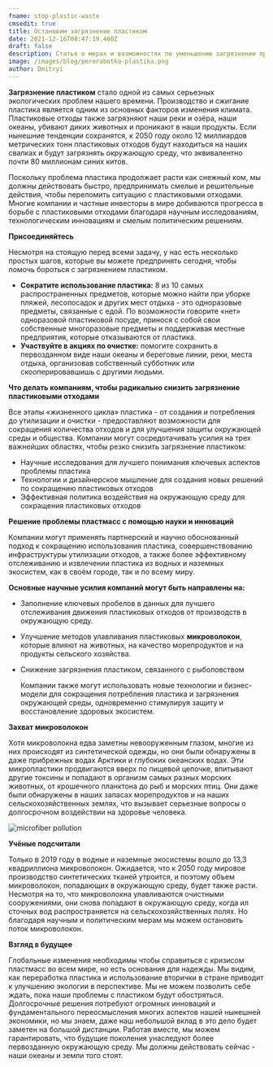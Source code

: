```yaml
---
fname: stop-plastic-waste
cmsedit: true
title: Остановим загрязнение пластиком
date: 2021-12-16T08:47:19.460Z
draft: false
description: Статья о мерах и возможностях по уменьшению загрязнении природы пластиком.
image: /images/blog/pererabotka-plastika.png
author: Dmitryi
---
```

<!--StartFragment-->

**Загрязнение пластиком** стало одной из самых серьезных экологических проблем нашего времени. Производство и сжигание пластика является одним из основных факторов изменения климата. Пластиковые отходы также загрязняют наши реки и озёра, наши океаны, убивают диких животных и проникают в наши продукты. Если нынешние тенденции сохранятся, к 2050 году около 12 миллиардов метрических тонн пластиковых отходов будут находиться на наших свалках и будут загрязнять окружающую среду, что эквивалентно почти 80 миллионам синих китов.

<!--EndFragment-->

<!--StartFragment-->

Поскольку проблема пластика продолжает расти как снежный ком, мы должны действовать быстро, предпринимать смелые и решительные действия, чтобы переломить ситуацию с пластиковыми отходами. Многие компании и частные инвесторы в мире добиваются прогресса в борьбе с пластиковыми отходами  благодаря научным исследованиям, технологическим инновациям и смелым политическим решениям. 

<!--EndFragment-->

<!--StartFragment-->

**Присоединяйтесь**

Несмотря на стоящую перед всеми задачу, у нас есть несколько простых шагов, которые вы можете предпринять сегодня, чтобы помочь бороться с загрязнением пластиком. 

* **Сократите использование пластика:** 8 из 10 самых распространенных предметов, которые можно найти при уборке пляжей, лесопосадок и других мест отдыха - это одноразовые предметы, связанные с едой. По возможности говорите «нет» одноразовой пластиковой посуде, принося с собой свои собственные многоразовые предметы и поддерживая местные предприятия, которые отказываются от пластика. 
* **Участвуйте в акциях по очистке:** помогите сохранить в первозданном виде наши океаны и береговые линии, реки, места отдыха, организовав собственный субботник или скооперировавшишь с другими людьми. 

<!--EndFragment-->

<!--StartFragment-->

**Что делать компаниям, чтобы радикально снизить загрязнение пластиковыми отходами** 

Все этапы «жизненного цикла» пластика - от создания и потребления до утилизации и очистки - предоставляют возможности для сокращения количества отходов и для улучшения защиты окружающей среды и общества. Компании могут сосредотачивать усилия на трех важнейших областях, чтобы резко снизить загрязнение пластиком: 

* Научные исследования для лучшего понимания ключевых аспектов проблемы пластика 
* Технологии и дизайнерское мышление для создания новых решений по сокращению пластиковых отходов 
* Эффективная политика воздействия на окружающую среду для сокращения пластиковых отходов

<!--EndFragment-->

<!--StartFragment-->

**Решение проблемы пластмасс с помощью науки и инноваций** 

Компании могут применять партнерский и научно обоснованный подход к сокращению использования пластика, совершенствованию инфраструктуры утилизации отходов, а также более эффективному отслеживанию и извлечении пластика из водных и наземных экосистем, как в своём городе, так и по всему миру. 

<!--StartFragment-->

**Основные научные усилия компаний могут быть направлены на:**

* Заполнение ключевых пробелов в данных для лучшего отслеживания движения пластиковых отходов от производств в окружающую среду. 
* Улучшение методов улавливания пластиковых **микроволокон**, которые влияют на животных,  на качество морепродуктов и на продукты сельского хозяйства. 
* Снижение загрязнения пластиком, связанного с рыболовством 

  Компании также могут использовать новые технологии и бизнес-модели для сокращения потребления пластика и загрязнения окружающей среды, одновременно стимулируя защиту и восстановление здоровых экосистем. 

<!--EndFragment-->

<!--StartFragment-->

**Захват микроволокон** 

Хотя микроволокна едва заметны невооруженным глазом, многие из них происходят из синтетической одежды, но они были обнаружены в даже прибрежных водах Арктики и глубоких океанских водах. Эти микропластики продвигаются вверх по пищевой цепочке, впитывают другие токсины и попадают в организм самых разных морских животных, от крошечного планктона до рыб и морских птиц. Они даже были обнаружены в наших запасах морепродуктов и на наших сельскохозяйственных землях, что вызывает серьезные вопросы о долгосрочном воздействии на здоровье человека.

<!--EndFragment-->

![microfiber pollution](/images/blog/microfibers-pollution-mikrovolokna-zagryaznenie.png "microfiber pollution")

 <!--StartFragment-->

**Учёные подсчитали**

Только в 2019 году в водные и наземные экосистемы вошло до 13,3 квадриллиона микроволокон. Ожидается, что к 2050 году мировое производство синтетических тканей утроится, и поэтому объем микроволокон, попадающих в окружающую среду, будет также расти. Несмотря на то, что микроволокна улавливаются очистными сооружениями, они снова попадают в окружающую среду, когда ил сточных вод распространяется на сельскохозяйственных полях. Но благодаря научным и политическим мерам мы можем остановить поток микроволокон.

<!--EndFragment-->

<!--StartFragment-->

**Взгляд в будущее** 

Глобальные изменения необходимы чтобы справиться с кризисом пластмасс во всем мире, но есть основания для надежды. Мы видим, как переработка пластика и использование вторички в стране приводит к улучшению экологии в перспективе.  Мы не можем позволить себе ждать, пока наши проблемы с пластиком будут обостряться. Долгосрочные решения потребуют огромных инноваций и фундаментального переосмысления многих аспектов нашей нынешней экономики, но мы знаем, даже наш небольшой вклад в это дело будет заметен на большой дистанции. Работая вместе, мы можем гарантировать, что будущие поколения унаследуют более первозданную окружающую среду. Мы должны действовать сейчас - наши океаны и земли того стоят.

<!--EndFragment-->